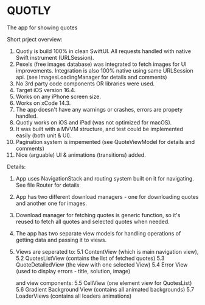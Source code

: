 # QUOTLY
The app for showing quotes

Short prject overview:
1. Quotly is build 100% in clean SwiftUI. All requests handled with native Swift instrument (URLSession).
2. Pexels (free images database) was integrated to fetch images for UI improvements. Integration is also 100% native using same URLSession api. (see ImagesLoadingManager for details and comments)
3. No 3rd party code components OR libraries were used.
4. Target iOS version 16.4.
5. Works on any iPhone screen size.
6. Works on xCode 14.3.
7. The app doesn't have any warnings or crashes, errors are propety handled.
8. Quotly works on iOS and iPad (was not optimized for macOS).
9. It was built with a MVVM structure, and test could be implemented easily (both unit & UI).
10. Pagination system is impemented (see QuoteViewModel for details and comments) 
11. Nice (arguable) UI & animations (transitions) added.


Details:
1. App uses NavigationStack and routing system built on it for navigating. See file Router for details
2. App has two different download managers - one for downloading quotes and another one for images.
3. Download manager for fetching quotes is generic function, so it's reused to fetch all quotes and selected quotes when needed.
4. The app has two separate view models for handling operations of getting data and passing it to views.
5. Views are seperated to:
   5.1 ContentView (which is main navigation view), 
   5.2 QuotesListView (contains the list of fetched quotes)
   5.3 QuoteDetailedView (the view with one selected View)
   5.4 Error View (used to display errors - title, solution, image)
   
   and view components: 
   5.5 CellView (one element view for QuotesList)
   5.6 Gradient Background View (contains all animated backgrounds)
   5.7 LoaderViews (contains all loaders animations)




    
